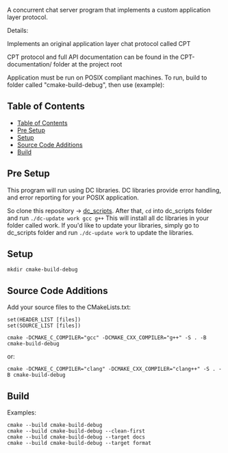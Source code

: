 A concurrent chat server program that implements a custom application layer protocol.

Details:

Implements an original application layer chat protocol called CPT

CPT protocol and full API documentation can be found in the CPT-documentation/ folder at the project root

Application must be run on POSIX compliant machines. To run, build to folder called "cmake-build-debug", then use (example):

## Table of Contents

- [Table of Contents](#table-of-contents)
- [Pre Setup](#pre-setup)
- [Setup](#setup)
- [Source Code Additions](#source-code-additions)
- [Build](#build)

## Pre Setup

This program will run using DC libraries. DC libraries provide error handling, and error reporting for your POSIX application.

So clone this repository -> [dc_scripts](https://github.com/bcitcstdatacomm/dc_scripts). After that, `cd` into dc_scripts folder and run
`./dc-update work gcc g++` This will install all dc libraries in your folder called work. If you'd like to update your libraries, simply go to dc_scripts folder and run `./dc-update work` to update the libraries.

## Setup
```
mkdir cmake-build-debug
```

## Source Code Additions
Add your source files to the CMakeLists.txt:

```
set(HEADER_LIST [files])
set(SOURCE_LIST [files])
```

```
cmake -DCMAKE_C_COMPILER="gcc" -DCMAKE_CXX_COMPILER="g++" -S . -B cmake-build-debug
```
or:

```
cmake -DCMAKE_C_COMPILER="clang" -DCMAKE_CXX_COMPILER="clang++" -S . -B cmake-build-debug
```

## Build 
Examples:
```
cmake --build cmake-build-debug
cmake --build cmake-build-debug --clean-first
cmake --build cmake-build-debug --target docs
cmake --build cmake-build-debug --target format
```
